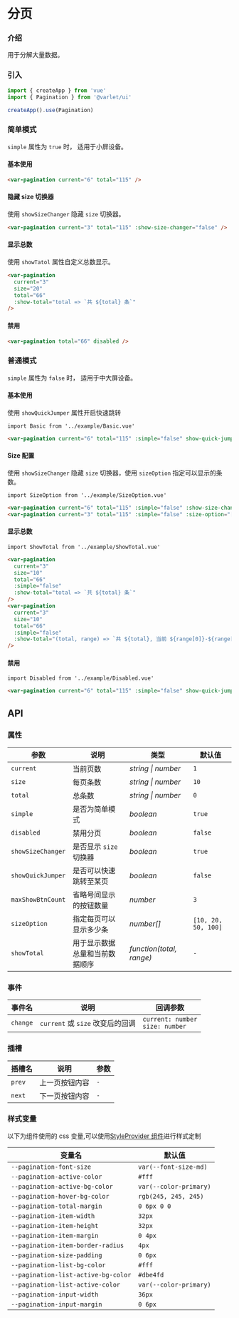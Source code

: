 # 分页

### 介绍

用于分解大量数据。

### 引入

```js
import { createApp } from 'vue'
import { Pagination } from '@varlet/ui'

createApp().use(Pagination)
```
### 简单模式

`simple` 属性为 `true` 时， 适用于小屏设备。

#### 基本使用

```html
<var-pagination current="6" total="115" />
```

#### 隐藏 size 切换器

使用 `showSizeChanger` 隐藏 `size` 切换器。

```html
<var-pagination current="3" total="115" :show-size-changer="false" />
```

#### 显示总数

使用 `showTatol` 属性自定义总数显示。

```html
<var-pagination 
  current="3" 
  size="20" 
  total="66" 
  :show-total="total => `共 ${total} 条`" 
/>
```

#### 禁用

```html
<var-pagination total="66" disabled />
```

### 普通模式

`simple` 属性为 `false` 时， 适用于中大屏设备。

#### 基本使用

使用 `showQuickJumper` 属性开启快速跳转

```vue
import Basic from '../example/Basic.vue'
```

```html
<var-pagination current="6" total="115" :simple="false" show-quick-jumper />
```

#### Size 配置

使用 `showSizeChanger` 隐藏 `size` 切换器，使用 `sizeOption` 指定可以显示的条数。

```vue
import SizeOption from '../example/SizeOption.vue'
```

```html
<var-pagination current="6" total="115" :simple="false" :show-size-changer="false" />
<var-pagination current="3" total="115" :simple="false" :size-option="[10, 20, 30, 40]" />
```

#### 显示总数

```vue
import ShowTotal from '../example/ShowTotal.vue'
```

```html
<var-pagination
  current="3"
  size="10"
  total="66"
  :simple="false"
  :show-total="total => `共 ${total} 条`"
/>
<var-pagination
  current="3"
  size="10"
  total="66"
  :simple="false"
  :show-total="(total, range) => `共 ${total}, 当前 ${range[0]}-${range[1]}`"
/>
```

#### 禁用

```vue
import Disabled from '../example/Disabled.vue'
```

```html
<var-pagination current="6" total="115" :simple="false" show-quick-jumper disabled />
```

## API

### 属性

| 参数 | 说明 | 类型 | 默认值 |
| ----- | -------------- | -------- | ---------- |
| `current` | 当前页数 | _string \| number_ | `1` |
| `size` | 每页条数 | _string \| number_ | `10` |
| `total` | 总条数 | _string \| number_ | `0` |
| `simple` | 是否为简单模式 | _boolean_ | `true` |
| `disabled` | 禁用分页 | _boolean_ | `false` |
| `showSizeChanger` | 是否显示 `size` 切换器 | _boolean_ | `true` |
| `showQuickJumper` | 是否可以快速跳转至某页	 | _boolean_ | `false` |
| `maxShowBtnCount` | 省略号间显示的按钮数量	 | _number_ | `3` |
| `sizeOption` | 指定每页可以显示多少条	 | _number[]_ | `[10, 20, 50, 100]` |
| `showTotal` | 用于显示数据总量和当前数据顺序	 | _function(total, range)_ | `-` |

### 事件

| 事件名 | 说明 | 回调参数 |
| ----- | -------------- | -------- |
| `change` | `current` 或 `size` 改变后的回调 | `current: number` <br>`size: number`  |

### 插槽

| 插槽名 | 说明 | 参数 |
| --- | --- | --- |
| `prev` | 上一页按钮内容 | `-` |
| `next` | 下一页按钮内容 | `-` |

### 样式变量

以下为组件使用的 css 变量,可以使用[StyleProvider 组件](#/zh-CN/style-provider)进行样式定制

| 变量名 | 默认值 |
| --- | --- |
| `--pagination-font-size` | `var(--font-size-md)` |  
| `--pagination-active-color` | `#fff` |  
| `--pagination-active-bg-color` | `var(--color-primary)` |  
| `--pagination-hover-bg-color` | `rgb(245, 245, 245)` |  
| `--pagination-total-margin` | `0 6px 0 0` |  
| `--pagination-item-width` | `32px` |  
| `--pagination-item-height` | `32px` |  
| `--pagination-item-margin` | `0 4px` |  
| `--pagination-item-border-radius` | `4px` |  
| `--pagination-size-padding` | `0 6px` |  
| `--pagination-list-bg-color` | `#fff` |  
| `--pagination-list-active-bg-color` | `#dbe4fd` |  
| `--pagination-list-active-color` | `var(--color-primary)` |  
| `--pagination-input-width` | `36px` |  
| `--pagination-input-margin` | `0 6px` |  